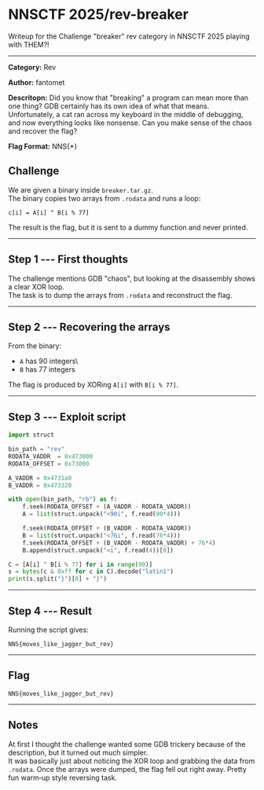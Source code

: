 # NNSCTF 2025/rev-breaker

Writeup for the Challenge "breaker" rev category in NNSCTF 2025 playing
with THEM?!

------------------------------------------------------------------------

**Category:** Rev

**Author:** fantomet

**Descritopn:** Did you know that "breaking" a program can mean more
than one thing? GDB certainly has its own idea of what that means.
Unfortunately, a cat ran across my keyboard in the middle of debugging,
and now everything looks like nonsense. Can you make sense of the chaos
and recover the flag?

**Flag Format:** NNS{*}

## Challenge

We are given a binary inside `breaker.tar.gz`.\
The binary copies two arrays from `.rodata` and runs a loop:

    c[i] = A[i] ^ B[i % 77]

The result is the flag, but it is sent to a dummy function and never
printed.

------------------------------------------------------------------------

## Step 1 --- First thoughts

The challenge mentions GDB "chaos", but looking at the disassembly shows
a clear XOR loop.\
The task is to dump the arrays from `.rodata` and reconstruct the flag.

------------------------------------------------------------------------

## Step 2 --- Recovering the arrays

From the binary:

-   `A` has 90 integers\
-   `B` has 77 integers

The flag is produced by XORing `A[i]` with `B[i % 77]`.

------------------------------------------------------------------------

## Step 3 --- Exploit script

``` python
import struct

bin_path = "rev"
RODATA_VADDR  = 0x473000
RODATA_OFFSET = 0x73000

A_VADDR = 0x4731a0
B_VADDR = 0x473320

with open(bin_path, "rb") as f:
    f.seek(RODATA_OFFSET + (A_VADDR - RODATA_VADDR))
    A = list(struct.unpack("<90i", f.read(90*4)))

    f.seek(RODATA_OFFSET + (B_VADDR - RODATA_VADDR))
    B = list(struct.unpack("<76i", f.read(76*4)))
    f.seek(RODATA_OFFSET + (B_VADDR - RODATA_VADDR) + 76*4)
    B.append(struct.unpack("<i", f.read(4))[0])

C = [A[i] ^ B[i % 77] for i in range(90)]
s = bytes(c & 0xff for c in C).decode("latin1")
print(s.split("}")[0] + "}")
```

------------------------------------------------------------------------

## Step 4 --- Result

Running the script gives:

    NNS{moves_like_jagger_but_rev}

------------------------------------------------------------------------

## Flag

    NNS{moves_like_jagger_but_rev}

------------------------------------------------------------------------

## Notes

At first I thought the challenge wanted some GDB trickery because of the
description, but it turned out much simpler.\
It was basically just about noticing the XOR loop and grabbing the data
from `.rodata`. Once the arrays were dumped, the flag fell out right
away. Pretty fun warm‑up style reversing task.

